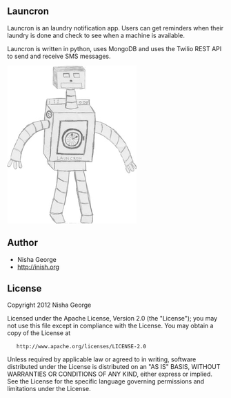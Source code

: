 ## Launcron

Launcron is an laundry notification app. Users can get reminders when their laundry is done and check to see when a machine is available. 

Launcron is written in python, uses MongoDB and uses the Twilio REST API to send and receive SMS messages. 

![](imgs/launcron.jpg)

## Author

- Nisha George
- http://inish.org

## License

 Copyright 2012 Nisha George
 
   Licensed under the Apache License, Version 2.0 (the "License");
   you may not use this file except in compliance with the License.
   You may obtain a copy of the License at

       http://www.apache.org/licenses/LICENSE-2.0

   Unless required by applicable law or agreed to in writing, software
   distributed under the License is distributed on an "AS IS" BASIS,
   WITHOUT WARRANTIES OR CONDITIONS OF ANY KIND, either express or implied.
   See the License for the specific language governing permissions and
   limitations under the License.